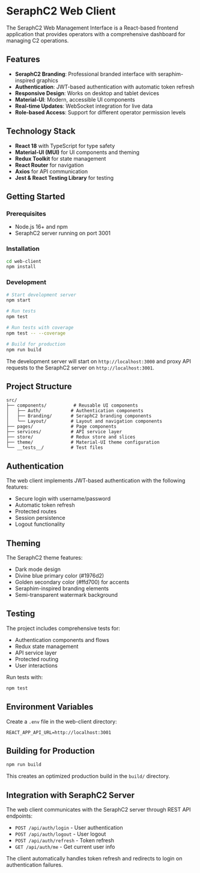 # SeraphC2 Web Client

The SeraphC2 Web Management Interface is a React-based frontend application that provides operators with a comprehensive dashboard for managing C2 operations.

## Features

- **SeraphC2 Branding**: Professional branded interface with seraphim-inspired graphics
- **Authentication**: JWT-based authentication with automatic token refresh
- **Responsive Design**: Works on desktop and tablet devices
- **Material-UI**: Modern, accessible UI components
- **Real-time Updates**: WebSocket integration for live data
- **Role-based Access**: Support for different operator permission levels

## Technology Stack

- **React 18** with TypeScript for type safety
- **Material-UI (MUI)** for UI components and theming
- **Redux Toolkit** for state management
- **React Router** for navigation
- **Axios** for API communication
- **Jest & React Testing Library** for testing

## Getting Started

### Prerequisites

- Node.js 16+ and npm
- SeraphC2 server running on port 3001

### Installation

```bash
cd web-client
npm install
```

### Development

```bash
# Start development server
npm start

# Run tests
npm test

# Run tests with coverage
npm test -- --coverage

# Build for production
npm run build
```

The development server will start on `http://localhost:3000` and proxy API requests to the SeraphC2 server on `http://localhost:3001`.

## Project Structure

```
src/
├── components/          # Reusable UI components
│   ├── Auth/           # Authentication components
│   ├── Branding/       # SeraphC2 branding components
│   └── Layout/         # Layout and navigation components
├── pages/              # Page components
├── services/           # API service layer
├── store/              # Redux store and slices
├── theme/              # Material-UI theme configuration
└── __tests__/          # Test files
```

## Authentication

The web client implements JWT-based authentication with the following features:

- Secure login with username/password
- Automatic token refresh
- Protected routes
- Session persistence
- Logout functionality

## Theming

The SeraphC2 theme features:

- Dark mode design
- Divine blue primary color (#1976d2)
- Golden secondary color (#ffd700) for accents
- Seraphim-inspired branding elements
- Semi-transparent watermark background

## Testing

The project includes comprehensive tests for:

- Authentication components and flows
- Redux state management
- API service layer
- Protected routing
- User interactions

Run tests with:

```bash
npm test
```

## Environment Variables

Create a `.env` file in the web-client directory:

```
REACT_APP_API_URL=http://localhost:3001
```

## Building for Production

```bash
npm run build
```

This creates an optimized production build in the `build/` directory.

## Integration with SeraphC2 Server

The web client communicates with the SeraphC2 server through REST API endpoints:

- `POST /api/auth/login` - User authentication
- `POST /api/auth/logout` - User logout
- `POST /api/auth/refresh` - Token refresh
- `GET /api/auth/me` - Get current user info

The client automatically handles token refresh and redirects to login on authentication failures.